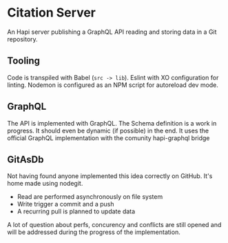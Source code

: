 # Citation Server

An Hapi server publishing a GraphQL API reading and storing data in a Git repository.

## Tooling

Code is transpiled with Babel (`src -> lib`). Eslint with XO configuration for linting. Nodemon is configured as an NPM script for autoreload dev mode.

## GraphQL

The API is implemented with GraphQL. The Schema definition is a work in progress. It should even be dynamic (if possible) in the end. It uses the official GraphQL implementation with the comunity hapi-graphql bridge

## GitAsDb

Not having found anyone implemented this idea correctly on GitHub. It's home made using nodegit.
- Read are performed asynchronously on file system
- Write trigger a commit and a push
- A recurring pull is planned to update data

A lot of question about perfs, concurency and conflicts are still opened and will be addressed during the progress of the implementation.
